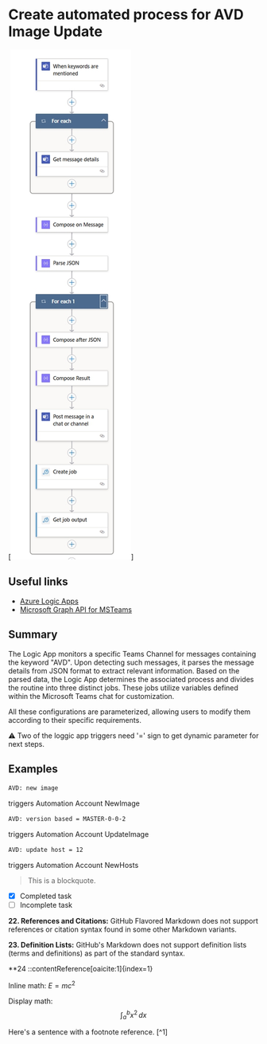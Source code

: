# Create automated process for AVD Image Update 
[![LogicAppView](https://github.com/MS-WORKLAB/avd_automation/blob/main/templates/more/logicapp.jpg)]

## Useful links

- [Azure Logic Apps](https://learn.microsoft.com/en-us/azure/logic-apps/logic-apps-overview)
- [Microsoft Graph API for MSTeams]([![LogicAppView](https://github.com/MS-WORKLAB/avd_automation/blob/main/templates/more/logicapp.jpg)])

##  Summary

The Logic App monitors a specific Teams Channel for messages containing the keyword "AVD". Upon detecting such messages, it parses the message details from JSON format to extract relevant information. Based on the parsed data, the Logic App determines the associated process and divides the routine into three distinct jobs. These jobs utilize variables defined within the Microsoft Teams chat for customization.

All these configurations are parameterized, allowing users to modify them according to their specific requirements.

⚠️ Two of the loggic app triggers need '=' sign to get dynamic parameter for next steps.

##  Examples

```bash
AVD: new image  
```
triggers Automation Account NewImage

```bash
AVD: version based = MASTER-0-0-2  
```
triggers Automation Account UpdateImage

```bash
AVD: update host = 12 
```
triggers Automation Account NewHosts



> This is a blockquote.



- [x] Completed task
- [ ] Incomplete task

**22. References and Citations:**
GitHub Flavored Markdown does not support references or citation syntax found in some other Markdown variants.

**23. Definition Lists:**
GitHub's Markdown does not support definition lists (terms and definitions) as part of the standard syntax.

**24
::contentReference[oaicite:1]{index=1}


Inline math: $E = mc^2$

Display math:
$$
\int_{a}^{b} x^2 \, dx
$$

Here's a sentence with a footnote reference. [^1]
